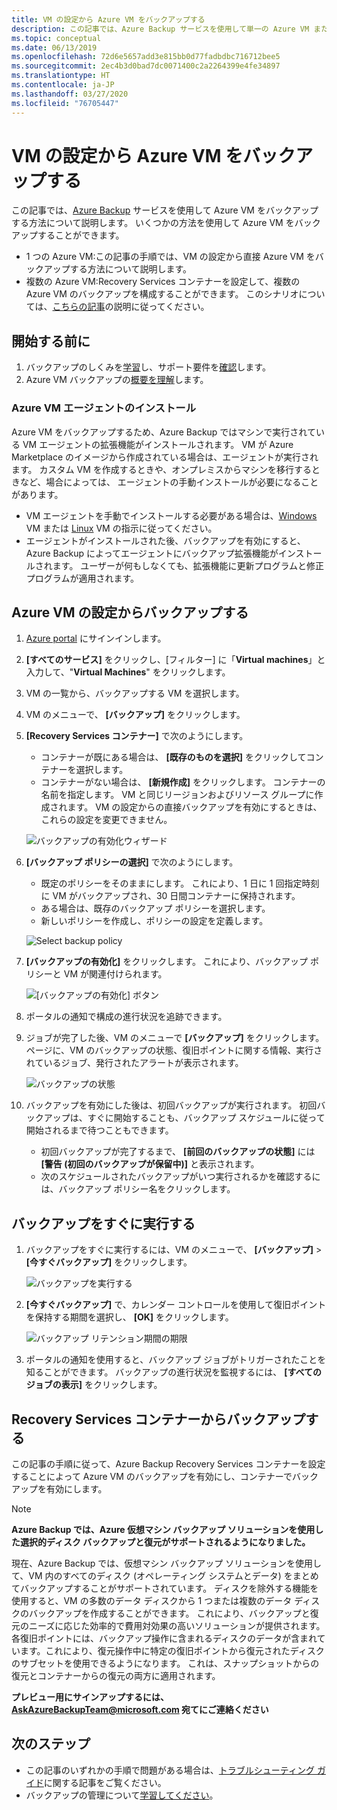 ```yaml
---
title: VM の設定から Azure VM をバックアップする
description: この記事では、Azure Backup サービスを使用して単一の Azure VM または複数の Azure VM をバックアップする方法について説明します。
ms.topic: conceptual
ms.date: 06/13/2019
ms.openlocfilehash: 72d6e5657add3e815bb0d77fadbdbc716712bee5
ms.sourcegitcommit: 2ec4b3d0bad7dc0071400c2a2264399e4fe34897
ms.translationtype: HT
ms.contentlocale: ja-JP
ms.lasthandoff: 03/27/2020
ms.locfileid: "76705447"
---
```

# <a name="back-up-an-azure-vm-from-the-vm-settings"></a>VM の設定から Azure VM をバックアップする

この記事では、[Azure Backup](backup-overview.md) サービスを使用して Azure VM をバックアップする方法について説明します。 いくつかの方法を使用して Azure VM をバックアップすることができます。

- 1 つの Azure VM:この記事の手順では、VM の設定から直接 Azure VM をバックアップする方法について説明します。
- 複数の Azure VM:Recovery Services コンテナーを設定して、複数の Azure VM のバックアップを構成することができます。 このシナリオについては、[こちらの記事](backup-azure-arm-vms-prepare.md)の説明に従ってください。

## <a name="before-you-start"></a>開始する前に

1. バックアップのしくみを[学習](backup-architecture.md#how-does-azure-backup-work)し、サポート要件を[確認](backup-support-matrix.md#azure-vm-backup-support)します。
2. Azure VM バックアップの[概要を理解](backup-azure-vms-introduction.md)します。

### <a name="azure-vm-agent-installation"></a>Azure VM エージェントのインストール

Azure VM をバックアップするため、Azure Backup ではマシンで実行されている VM エージェントの拡張機能がインストールされます。 VM が Azure Marketplace のイメージから作成されている場合は、エージェントが実行されます。 カスタム VM を作成するときや、オンプレミスからマシンを移行するときなど、場合によっては、 エージェントの手動インストールが必要になることがあります。

- VM エージェントを手動でインストールする必要がある場合は、[Windows](https://docs.microsoft.com/azure/virtual-machines/extensions/agent-windows) VM または [Linux](https://docs.microsoft.com/azure/virtual-machines/extensions/agent-linux) VM の指示に従ってください。
- エージェントがインストールされた後、バックアップを有効にすると、Azure Backup によってエージェントにバックアップ拡張機能がインストールされます。 ユーザーが何もしなくても、拡張機能に更新プログラムと修正プログラムが適用されます。

## <a name="back-up-from-azure-vm-settings"></a>Azure VM の設定からバックアップする

1. [Azure portal](https://portal.azure.com/) にサインインします。
2. **[すべてのサービス]** をクリックし、[フィルター] に「**Virtual machines**」と入力して、"**Virtual Machines**" をクリックします。
3. VM の一覧から、バックアップする VM を選択します。
4. VM のメニューで、 **[バックアップ]** をクリックします。
5. **[Recovery Services コンテナー]** で次のようにします。
   - コンテナーが既にある場合は、 **[既存のものを選択]** をクリックしてコンテナーを選択します。
   - コンテナーがない場合は、 **[新規作成]** をクリックします。 コンテナーの名前を指定します。 VM と同じリージョンおよびリソース グループに作成されます。 VM の設定からの直接バックアップを有効にするときは、これらの設定を変更できません。

   ![バックアップの有効化ウィザード](./media/backup-azure-vms-first-look-arm/vm-menu-enable-backup-small.png)

6. **[バックアップ ポリシーの選択]** で次のようにします。

   - 既定のポリシーをそのままにします。 これにより、1 日に 1 回指定時刻に VM がバックアップされ、30 日間コンテナーに保持されます。
   - ある場合は、既存のバックアップ ポリシーを選択します。
   - 新しいポリシーを作成し、ポリシーの設定を定義します。  

   ![Select backup policy](./media/backup-azure-vms-first-look-arm/set-backup-policy.png)

7. **[バックアップの有効化]** をクリックします。 これにより、バックアップ ポリシーと VM が関連付けられます。

    ![[バックアップの有効化] ボタン](./media/backup-azure-vms-first-look-arm/vm-management-menu-enable-backup-button.png)

8. ポータルの通知で構成の進行状況を追跡できます。
9. ジョブが完了した後、VM のメニューで **[バックアップ]** をクリックします。 ページに、VM のバックアップの状態、復旧ポイントに関する情報、実行されているジョブ、発行されたアラートが表示されます。

   ![バックアップの状態](./media/backup-azure-vms-first-look-arm/backup-item-view-update.png)

10. バックアップを有効にした後は、初回バックアップが実行されます。 初回バックアップは、すぐに開始することも、バックアップ スケジュールに従って開始されるまで待つこともできます。
    - 初回バックアップが完了するまで、 **[前回のバックアップの状態]** には **[警告 (初回のバックアップが保留中)]** と表示されます。
    - 次のスケジュールされたバックアップがいつ実行されるかを確認するには、バックアップ ポリシー名をクリックします。

## <a name="run-a-backup-immediately"></a>バックアップをすぐに実行する

1. バックアップをすぐに実行するには、VM のメニューで、 **[バックアップ]**  >  **[今すぐバックアップ]** をクリックします。

    ![バックアップを実行する](./media/backup-azure-vms-first-look-arm/backup-now-update.png)

2. **[今すぐバックアップ]** で、カレンダー コントロールを使用して復旧ポイントを保持する期間を選択し、 **[OK]** をクリックします。

    ![バックアップ リテンション期間の期限](./media/backup-azure-vms-first-look-arm/backup-now-blade-calendar.png)

3. ポータルの通知を使用すると、バックアップ ジョブがトリガーされたことを知ることができます。 バックアップの進行状況を監視するには、 **[すべてのジョブの表示]** をクリックします。

## <a name="back-up-from-the-recovery-services-vault"></a>Recovery Services コンテナーからバックアップする

この記事の手順に従って、Azure Backup Recovery Services コンテナーを設定することによって Azure VM のバックアップを有効にし、コンテナーでバックアップを有効にします。

>[!NOTE]
> **Azure Backup では、Azure 仮想マシン バックアップ ソリューションを使用した選択的ディスク バックアップと復元がサポートされるようになりました。**
>
>現在、Azure Backup では、仮想マシン バックアップ ソリューションを使用して、VM 内のすべてのディスク (オペレーティング システムとデータ) をまとめてバックアップすることがサポートされています。 ディスクを除外する機能を使用すると、VM の多数のデータ ディスクから 1 つまたは複数のデータ ディスクのバックアップを作成することができます。 これにより、バックアップと復元のニーズに応じた効率的で費用対効果の高いソリューションが提供されます。 各復旧ポイントには、バックアップ操作に含まれるディスクのデータが含まれています。これにより、復元操作中に特定の復旧ポイントから復元されたディスクのサブセットを使用できるようになります。 これは、スナップショットからの復元とコンテナーからの復元の両方に適用されます。
>
>**プレビュー用にサインアップするには、AskAzureBackupTeam@microsoft.com 宛てにご連絡ください**

## <a name="next-steps"></a>次のステップ

- この記事のいずれかの手順で問題がある場合は、[トラブルシューティング ガイド](backup-azure-vms-troubleshoot.md)に関する記事をご覧ください。
- バックアップの管理について[学習してください](backup-azure-manage-vms.md)。
